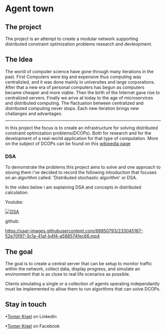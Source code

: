 <h1>Agent town</h1>

<h2>The project</h2>
The project is an attempt to create a modular network supporting distributed constraint optimization problems research and devleopment.

<h2>The Idea</h2>
The world of computer science have gone through many iterations in the past. First Computers were big and expensive thus computing was centralizied,
and it was done mainly in universites and large corporations.
After that a new era of personal computers has begun as computers became cheaper and more viable. Then the birth of the Internet gave rise to 
centralized servers. Finally we arive at today to the age of microservices and distributed computing. 
The flactuation between centralized and distributed computing never stops. Each new iteration brings new challanges and advantages.

---

In this project the focus is to create an infrastructure for solving distributed constraint optimization problems(DCOPs). 
Both for research and for the development of a real-world application for that type of computation.
More on the subject of DCOPs can be found on this [wikipedia page](https://en.wikipedia.org/wiki/Distributed_constraint_optimization)

<h3>DSA</h3>
To demonstrate the problems this project aims to solve and one approach to sloving them i've decided to record the following introduction
that focuses on an algortihm called: 'Distributed stochastic algorithm' or DSA.

In the video below i am explaining DSA and concepts in distributed calculation.

Youtube:

[![DSA](https://img.youtube.com/vi/8pCxg9HOu_M/0.jpg)](https://www.youtube.com/watch?v=8pCxg9HOu_M)

github:

https://user-images.githubusercontent.com/88850793/233045187-52e70f97-3c1a-41af-b4f4-a588574fec66.mp4


<h2>The goal</h2>

The goal is to create a central server that can be setup to monitor traffic within the network, collect data, display progress, and simulate an environment 
that is as close to real life scenarios as possible.

Clients simulating a single or a collection of agents operating independantly must be implemented to allow them to run algorithms that can solve DCOPs.

<h2>Stay in touch</h2>

•[Tomer Kigel](https://www.linkedin.com/in/tomer-kigel/ "Tomer Kigel") on Linkedin

•[Tomer Kigel](https://www.facebook.com/suminona.a) on Facebook
